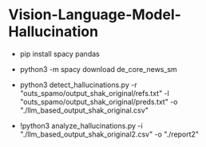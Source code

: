 # Vision-Language-Model-Hallucination

- pip install spacy pandas
- python3 -m spacy download de_core_news_sm

- python3 detect_hallucinations.py -r "outs_spamo/output_shak_original/refs.txt" -l "outs_spamo/output_shak_original/preds.txt" -o "./llm_based_output_shak_original.csv"
- !python3 analyze_hallucinations.py -i "./llm_based_output_shak_original2.csv" -o "./report2"

